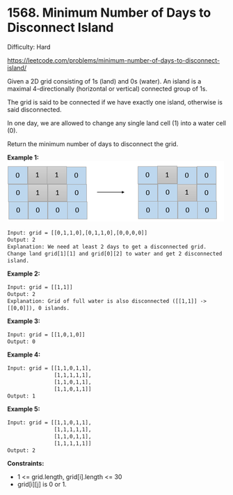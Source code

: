 # 1568. Minimum Number of Days to Disconnect Island

Difficulty: Hard

https://leetcode.com/problems/minimum-number-of-days-to-disconnect-island/

Given a 2D grid consisting of 1s (land) and 0s (water).  An island is a maximal 4-directionally (horizontal or vertical) connected group of 1s.

The grid is said to be connected if we have exactly one island, otherwise is said disconnected.

In one day, we are allowed to change any single land cell (1) into a water cell (0).

Return the minimum number of days to disconnect the grid.

**Example 1:**  
![ex1](ex1.png)
```
Input: grid = [[0,1,1,0],[0,1,1,0],[0,0,0,0]]
Output: 2
Explanation: We need at least 2 days to get a disconnected grid.
Change land grid[1][1] and grid[0][2] to water and get 2 disconnected island.
```

**Example 2:**
```
Input: grid = [[1,1]]
Output: 2
Explanation: Grid of full water is also disconnected ([[1,1]] -> [[0,0]]), 0 islands.
```

**Example 3:**
```
Input: grid = [[1,0,1,0]]
Output: 0
```

**Example 4:**
```
Input: grid = [[1,1,0,1,1],
               [1,1,1,1,1],
               [1,1,0,1,1],
               [1,1,0,1,1]]
Output: 1
```

**Example 5:**
```
Input: grid = [[1,1,0,1,1],
               [1,1,1,1,1],
               [1,1,0,1,1],
               [1,1,1,1,1]]
Output: 2
```

**Constraints:**

* 1 <= grid.length, grid[i].length <= 30
* grid[i][j] is 0 or 1.
